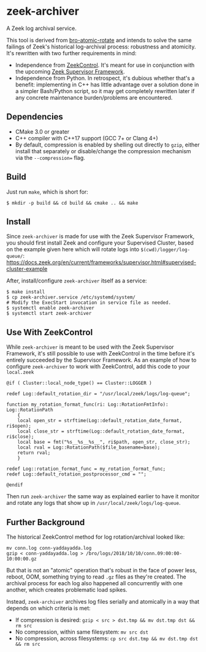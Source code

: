 # zeek-archiver

A Zeek log archival service.

This tool is derived from
[bro-atomic-rotate](https://github.com/ncsa/bro-atomic-rotate)
and intends to solve the same failings of Zeek's historical log-archival
process: robustness and atomicity.  It's rewritten with two further
requirements in mind:

* Independence from [ZeekControl](https://github.com/zeek/zeekctl).
  It's meant for use in conjunction with the upcoming
  [Zeek Supervisor Framework](https://docs.zeek.org/en/current/frameworks/supervisor.html).
* Independence from Python.  In retrospect, it's dubious whether that's
  a benefit: implementing in C++ has little advantage over a solution done in
  a simpler Bash/Python script, so it may get completely rewritten
  later if any concrete maintenance burden/problems are encountered.

## Dependencies

* CMake 3.0 or greater
* C++ compiler with C++17 support (GCC 7+ or Clang 4+)
* By default, compression is enabled by shelling out directly to `gzip`,
  either install that separately or disable/change the compression
  mechanism via the `--compression=` flag.

## Build

Just run `make`, which is short for:

```
$ mkdir -p build && cd build && cmake .. && make
```

## Install

Since `zeek-archiver` is made for use with the Zeek Supervisor Framework,
you should first install Zeek and configure your Supervised Cluster, based
on the example given here which will rotate logs into `$(cwd)/logger/log-queue/`:
https://docs.zeek.org/en/current/frameworks/supervisor.html#supervised-cluster-example

After, install/configure `zeek-archiver` itself as a service:

```
$ make install
$ cp zeek-archiver.service /etc/systemd/system/
# Modify the ExecStart invocation in service file as needed.
$ systemctl enable zeek-archiver
$ systemctl start zeek-archiver
```

## Use With ZeekControl

While `zeek-archiver` is meant to be used with the Zeek Supervisor Framework,
it's still possible to use with ZeekControl in the time before it's entirely
succeeded by the Supervisor Framework.  As an example of how to configure
`zeek-archiver` to work with ZeekControl, add this code to your `local.zeek`

```zeek
@if ( Cluster::local_node_type() == Cluster::LOGGER )

redef Log::default_rotation_dir = "/usr/local/zeek/logs/log-queue";

function my_rotation_format_func(ri: Log::RotationFmtInfo): Log::RotationPath
	{
	local open_str = strftime(Log::default_rotation_date_format, ri$open);
	local close_str = strftime(Log::default_rotation_date_format, ri$close);
	local base = fmt("%s__%s__%s__", ri$path, open_str, close_str);
	local rval = Log::RotationPath($file_basename=base);
	return rval;
	}

redef Log::rotation_format_func = my_rotation_format_func;
redef Log::default_rotation_postprocessor_cmd = "";

@endif
```

Then run `zeek-archiver` the same way as explained earlier to have it monitor
and rotate any logs that show up in `/usr/local/zeek/logs/log-queue`.

## Further Background

The historical ZeekControl method for log rotation/archival looked like:

```
mv conn.log conn-yaddayadda.log
gzip < conn-yaddayadda.log > /bro/logs/2018/10/10/conn.09:00:00-10:00:00.gz
```

But that is not an "atomic" operation that's robust in the face of power less,
reboot, OOM, something trying to read `.gz` files as they're created.
The archival process for each log also happened all concurrently with one
another, which creates problematic load spikes.

Instead, `zeek-archiver` archives log files serially and atomically in a way
that depends on which criteria is met:

* If compression is desired: `gzip < src > dst.tmp && mv dst.tmp dst && rm src`
* No compression, within same filesystem: `mv src dst`
* No compression, across filesystems: `cp src dst.tmp && mv dst.tmp dst && rm src`
